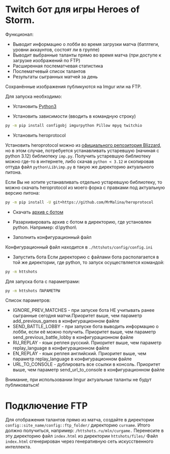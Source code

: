 ﻿# Twitch бот для игры Heroes of Storm.

Функционал:
* Выводит информацию о лобби во время загрузки матча (батлтеги, уровни аккаунтов, состоят ли в группе)
* Выводит выбранные таланты прямо во время матча (при  доступе к загрузке изображений по FTP)
* Расширенная послематчевая статистика
* Послематчевый список талантов
* Результаты сыгранных матчей за день

Сохранённые изображения публикуются на Imgur или на FTP.

Для запуска необходимо:
* Установить [Python3](https://www.python.org/downloads/)

* Установить зависимости (вводить в командную строку)
```bash
py -m pip install configobj imgurpython Pillow mpyq twitchio
```

* Установить heroprotocol

Установить heroprotocol можно из [официального репозитория Blizzard](https://github.com/Blizzard/heroprotocol), но в этом случае, потребуется устанавливать устаревшую (начиная с python 3.12) библиотеку `imp.py`. Получить устаревшую библиотеку можно где-то в интернете, либо скачав `python < 3.12` и скопировав оттуда файл `python\Lib\imp.py` в такую же директорию актуального питона.

Если Вы не хотите устанавливать отдельно устаревшую библиотеку, то можно скачать heroprotocol из моего форка с правками под актуальную версию питона:
```bash
py -m pip install -U git+https://github.com/MrMalina/heroprotocol
```

* Скачать [архив с ботом](https://github.com/MrMalina/httshots/archive/refs/heads/master.zip)

* Разархивировать архив с ботом в директорию, где установлен python. Например: d:\python\

* Заполнить конфигурационный файл

Конфигурационный файл находится в `./httshots/config/config.ini`

* Запустить бота
Если директорию с файлами бота располагается в той же директории, где python, то запуск осуществляется командой:
```bash
py -m httshots
```

Для запуска бота с параметрами:
```bash
py -m httshots ПАРАМЕТРЫ
```

Список параметров:
* IGNORE_PREV_MATCHES - при запуске бота НЕ учитывать ранее сыгранные сегодня матчи.Приоритет выше, чем параметр add_previous_games в конфигурационном файле
* SEND_BATTLE_LOBBY - при запуске бота выводить информацию о лобби, если её можно получить. Приоритет выше, чем параметр send_previous_battle_lobby в конфигурационном файле
* RU_REPLAY - язык реплея русский. Приоритет выше, чем параметр replay_language в конфигурационном файле
* EN_REPLAY - язык реплея английский. Приоритет выше, чем параметр replay_language в конфигурационном файле
* URL_TO_CONSOLE - дублировать все ссылки в консоль. Приоритет выше, чем параметр send_url_to_console в конфигурационном файле

Внимание, при использовании Imgur актуальные таланты не будут публиковаться!

# Подключение FTP
Для отображения талантов прямо из матча, создайте в директории `config::site_name/config::ftp_folder/` директорию `curname`.
Итого должно получиться, например: `/httshots.ru/mln/curgame.`
Перенесите в эту директорию файл `index.html` из директории `httshots/files/`
Файл `index.html` сгенерирован через генеративную сеть искусственного интеллекта.